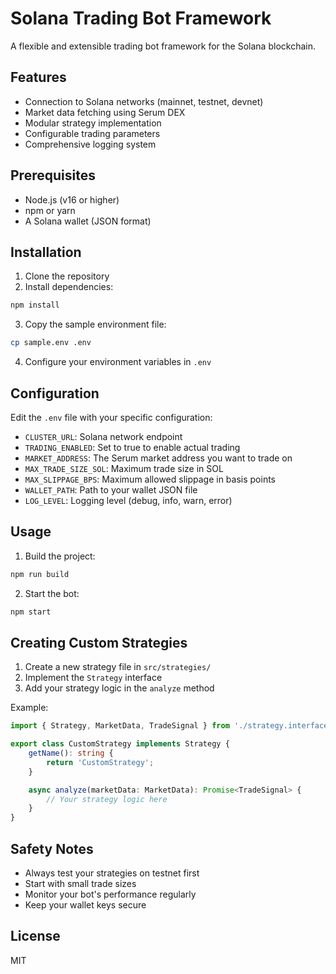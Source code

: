 # Solana Trading Bot Framework

A flexible and extensible trading bot framework for the Solana blockchain.

## Features

- Connection to Solana networks (mainnet, testnet, devnet)
- Market data fetching using Serum DEX
- Modular strategy implementation
- Configurable trading parameters
- Comprehensive logging system

## Prerequisites

- Node.js (v16 or higher)
- npm or yarn
- A Solana wallet (JSON format)

## Installation

1. Clone the repository
2. Install dependencies:
```bash
npm install
```

3. Copy the sample environment file:
```bash
cp sample.env .env
```

4. Configure your environment variables in `.env`

## Configuration

Edit the `.env` file with your specific configuration:

- `CLUSTER_URL`: Solana network endpoint
- `TRADING_ENABLED`: Set to true to enable actual trading
- `MARKET_ADDRESS`: The Serum market address you want to trade on
- `MAX_TRADE_SIZE_SOL`: Maximum trade size in SOL
- `MAX_SLIPPAGE_BPS`: Maximum allowed slippage in basis points
- `WALLET_PATH`: Path to your wallet JSON file
- `LOG_LEVEL`: Logging level (debug, info, warn, error)

## Usage

1. Build the project:
```bash
npm run build
```

2. Start the bot:
```bash
npm start
```

## Creating Custom Strategies

1. Create a new strategy file in `src/strategies/`
2. Implement the `Strategy` interface
3. Add your strategy logic in the `analyze` method

Example:
```typescript
import { Strategy, MarketData, TradeSignal } from './strategy.interface';

export class CustomStrategy implements Strategy {
    getName(): string {
        return 'CustomStrategy';
    }

    async analyze(marketData: MarketData): Promise<TradeSignal> {
        // Your strategy logic here
    }
}
```

## Safety Notes

- Always test your strategies on testnet first
- Start with small trade sizes
- Monitor your bot's performance regularly
- Keep your wallet keys secure

## License

MIT
